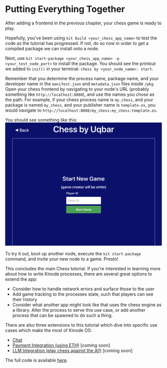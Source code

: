 # Putting Everything Together

After adding a frontend in the previous chapter, your chess game is ready to play.

Hopefully, you've been using `kit build <your_chess_app_name>` to test the code as the tutorial has progressed.
If not, do so now in order to get a compiled package we can install onto a node.

Next, use `kit start-package <your_chess_app_name> -p <your_test_node_port>` to install the package.
You should see the printout we added to `init()` in your terminal: `chess by <your_node_name>: start`.

Remember that you determine the process name, package name, and your developer name in the `manifest.json` and `metadata.json` files inside `/pkg`.
Open your chess frontend by navigating to your node's URL (probably something like `http://localhost:8080`), and use the names you chose as the path.
For example, if your chess process name is `my_chess`, and your package is named `my_chess`, and your publisher name is `template.os`, you would navigate to `http://localhost:8080/my_chess:my_chess:template.os`.

You should see something like this:
![chess frontend](./chess_home.png)

To try it out, boot up another node, execute the `kit start-package` command, and invite your new node to a game.
Presto!

This concludes the main Chess tutorial.
If you're interested in learning more about how to write Kinode processes, there are several great options to extend the app:

- Consider how to handle network errors and surface those to the user
- Add game tracking to the processes state, such that players can see their history
- Consider what another app might look like that uses the chess engine as a library.
Alter the process to serve this use case, or add another process that can be spawned to do such a thing.

There are also three extensions to this tutorial which dive into specific use cases which make the most of Kinode OS:

- [Chat](./chat.md)
- [Payment Integration (using ETH)](./payment.md) [coming soon]
- [LLM Integration (play chess against the AI!)](./llm.md) [coming soon]

The full code is available [here](https://github.com/uqbar-dao/kinode/tree/main/modules/chess).
